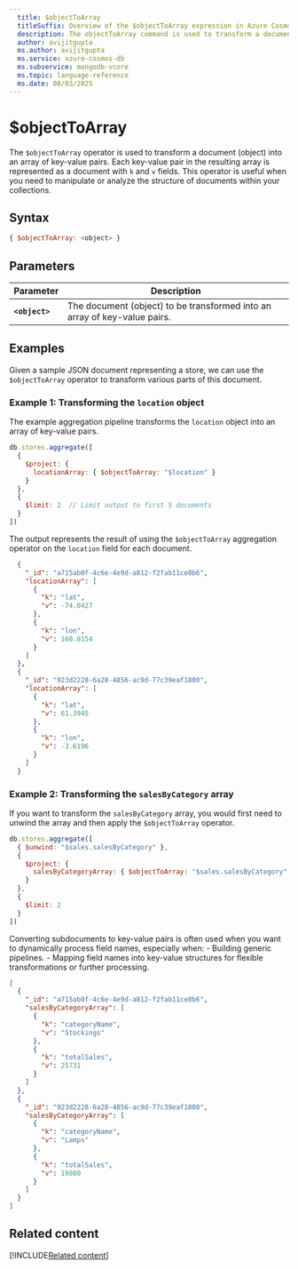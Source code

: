 ```yaml
---
  title: $objectToArray
  titleSuffix: Overview of the $objectToArray expression in Azure Cosmos DB for MongoDB (vCore)
  description: The objectToArray command is used to transform a document (object) into an array of key-value pairs.
  author: avijitgupta
  ms.author: avijitgupta
  ms.service: azure-cosmos-db
  ms.subservice: mongodb-vcore
  ms.topic: language-reference
  ms.date: 08/03/2025
---
```


# $objectToArray

The `$objectToArray` operator is used to transform a document (object) into an array of key-value pairs. Each key-value pair in the resulting array is represented as a document with `k` and `v` fields. This operator is useful when you need to manipulate or analyze the structure of documents within your collections.

## Syntax

```javascript
{ $objectToArray: <object> }
```

## Parameters

| Parameter | Description |
| --- | --- |
| **`<object>`** | The document (object) to be transformed into an array of key-value pairs. |

## Examples

Given a sample JSON document representing a store, we can use the `$objectToArray` operator to transform various parts of this document.

### Example 1: Transforming the `location` object

The example aggregation pipeline transforms the `location` object into an array of key-value pairs.

```javascript
db.stores.aggregate([
  {
    $project: {
      locationArray: { $objectToArray: "$location" }
    }
  },
  {
    $limit: 2  // Limit output to first 5 documents
  }
])
```

The output represents the result of using the `$objectToArray` aggregation operator on the `location` field for each document.

```json
  {
    "_id": "a715ab0f-4c6e-4e9d-a812-f2fab11ce0b6",
    "locationArray": [
      {
        "k": "lat",
        "v": -74.0427
      },
      {
        "k": "lon",
        "v": 160.8154
      }
    ]
  },
  {
    "_id": "923d2228-6a28-4856-ac9d-77c39eaf1800",
    "locationArray": [
      {
        "k": "lat",
        "v": 61.3945
      },
      {
        "k": "lon",
        "v": -3.6196
      }
    ]
  }
```

### Example 2: Transforming the `salesByCategory` array

If you want to transform the `salesByCategory` array, you would first need to unwind the array and then apply the `$objectToArray` operator.

```javascript
db.stores.aggregate([
  { $unwind: "$sales.salesByCategory" },
  {
    $project: {
      salesByCategoryArray: { $objectToArray: "$sales.salesByCategory" }
    }
  },
  { 
    $limit: 2
  }
])
```

Converting subdocuments to key-value pairs is often used when you want to dynamically process field names, especially when:
    - Building generic pipelines.
    - Mapping field names into key-value structures for flexible transformations or further processing.

```json
[
  {
    "_id": "a715ab0f-4c6e-4e9d-a812-f2fab11ce0b6",
    "salesByCategoryArray": [
      {
        "k": "categoryName",
        "v": "Stockings"
      },
      {
        "k": "totalSales",
        "v": 25731
      }
    ]
  },
  {
    "_id": "923d2228-6a28-4856-ac9d-77c39eaf1800",
    "salesByCategoryArray": [
      {
        "k": "categoryName",
        "v": "Lamps"
      },
      {
        "k": "totalSales",
        "v": 19880
      }
    ]
  }
]
```

## Related content

[!INCLUDE[Related content](../includes/related-content.md)]
